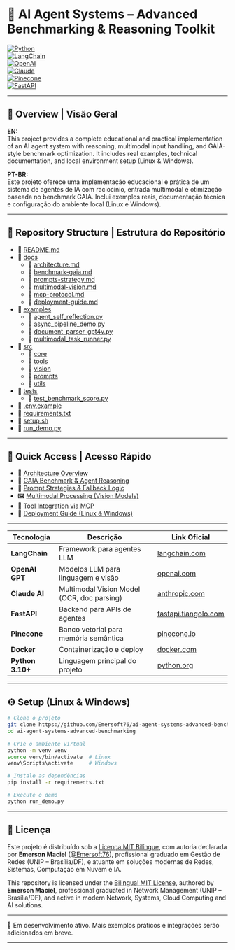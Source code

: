 # 🧠 AI Agent Systems – Advanced Benchmarking & Reasoning Toolkit  

[![Python](https://img.shields.io/badge/Python-3.10%2B-blue?logo=python&logoColor=white)](https://www.python.org/)  
[![LangChain](https://img.shields.io/badge/LangChain-Framework-informational?logo=langchain&color=blue)](https://www.langchain.com/)  
[![OpenAI](https://img.shields.io/badge/OpenAI-LLMs-green?logo=openai&logoColor=white)](https://openai.com/)  
[![Claude](https://img.shields.io/badge/Claude-Vision-orange)](https://www.anthropic.com/index/claude)  
[![Pinecone](https://img.shields.io/badge/Pinecone-VectorDB-blueviolet?logo=data&logoColor=white)](https://www.pinecone.io/)  
[![FastAPI](https://img.shields.io/badge/FastAPI-Backend-success?logo=fastapi)](https://fastapi.tiangolo.com/)  

---

## 📘 Overview | Visão Geral

**EN:**  
This project provides a complete educational and practical implementation of an AI agent system with reasoning, multimodal input handling, and GAIA-style benchmark optimization. It includes real examples, technical documentation, and local environment setup (Linux & Windows).

**PT-BR:**  
Este projeto oferece uma implementação educacional e prática de um sistema de agentes de IA com raciocínio, entrada multimodal e otimização baseada no benchmark GAIA. Inclui exemplos reais, documentação técnica e configuração do ambiente local (Linux e Windows).

---

## 📂 Repository Structure | Estrutura do Repositório

- 📄 [README.md](README.md)  
- 📁 [docs](docs/)  
  - 📄 [architecture.md](docs/architecture.md)  
  - 📄 [benchmark-gaia.md](docs/benchmark-gaia.md)  
  - 📄 [prompts-strategy.md](docs/prompts-strategy.md)  
  - 📄 [multimodal-vision.md](docs/multimodal-vision.md)  
  - 📄 [mcp-protocol.md](docs/mcp-protocol.md)  
  - 📄 [deployment-guide.md](docs/deployment-guide.md)  
- 📁 [examples](examples/)  
  - 📄 [agent_self_reflection.py](examples/agent_self_reflection.py)  
  - 📄 [async_pipeline_demo.py](examples/async_pipeline_demo.py)  
  - 📄 [document_parser_gpt4v.py](examples/document_parser_gpt4v.py)  
  - 📄 [multimodal_task_runner.py](examples/multimodal_task_runner.py)  
- 📁 [src](src/)  
  - 📁 [core](src/core/)  
  - 📁 [tools](src/tools/)  
  - 📁 [vision](src/vision/)  
  - 📁 [prompts](src/prompts/)  
  - 📁 [utils](src/utils/)  
- 📁 [tests](tests/)  
  - 📄 [test_benchmark_score.py](tests/test_benchmark_score.py)  
- 📄 [.env.example](.env.example)  
- 📄 [requirements.txt](requirements.txt)  
- 📄 [setup.sh](setup.sh)  
- 📄 [run_demo.py](run_demo.py)

---

## 🔗 Quick Access | Acesso Rápido

- 📘 [Architecture Overview](docs/architecture.md)  
- 🧠 [GAIA Benchmark & Agent Reasoning](docs/benchmark-gaia.md)  
- 🔁 [Prompt Strategies & Fallback Logic](docs/prompts-strategy.md)  
- 🖼️ [Multimodal Processing (Vision Models)](docs/multimodal-vision.md)  
- 🔧 [Tool Integration via MCP](docs/mcp-protocol.md)  
- 🚀 [Deployment Guide (Linux & Windows)](docs/deployment-guide.md)

---

  | Tecnologia       | Descrição                                  | Link Oficial                                            |
| ---------------- | ------------------------------------------ | ------------------------------------------------------- |
| **LangChain**    | Framework para agentes LLM                 | [langchain.com](https://www.langchain.com)              |
| **OpenAI GPT**   | Modelos LLM para linguagem e visão         | [openai.com](https://openai.com)                        |
| **Claude AI**    | Multimodal Vision Model (OCR, doc parsing) | [anthropic.com](https://www.anthropic.com/index/claude) |
| **FastAPI**      | Backend para APIs de agentes               | [fastapi.tiangolo.com](https://fastapi.tiangolo.com)    |
| **Pinecone**     | Banco vetorial para memória semântica      | [pinecone.io](https://www.pinecone.io)                  |
| **Docker**       | Containerização e deploy                   | [docker.com](https://www.docker.com/)                   |
| **Python 3.10+** | Linguagem principal do projeto             | [python.org](https://www.python.org/)                   |

---

## ⚙️ Setup (Linux & Windows)
```bash
# Clone o projeto
git clone https://github.com/Emersoft76/ai-agent-systems-advanced-benchmarking.git
cd ai-agent-systems-advanced-benchmarking

# Crie o ambiente virtual
python -m venv venv
source venv/bin/activate  # Linux
venv\Scripts\activate     # Windows

# Instale as dependências
pip install -r requirements.txt

# Execute o demo
python run_demo.py
```
---

## 📄 Licença

Este projeto é distribuído sob a [Licença MIT Bilíngue](./LICENSE), com autoria declarada por **Emerson Maciel** ([@Emersoft76](https://github.com/Emersoft76)), profissional graduado em Gestão de Redes (UNIP – Brasília/DF), e atuante em soluções modernas de Redes, Sistemas, Computação em Nuvem e IA.

This repository is licensed under the [Bilingual MIT License](./LICENSE), authored by **Emerson Maciel**, professional graduated in Network Management (UNIP – Brasília/DF), and active in modern Network, Systems, Cloud Computing and AI solutions.

---

🚧 Em desenvolvimento ativo. Mais exemplos práticos e integrações serão adicionados em breve.

---
